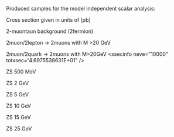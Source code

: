 Produced samples for the model independent scalar analysis:

Cross section given in units of [pb]

2-muontaun background (2fermion)
<xsecinfo neve="1000000" totxsec="3.0130493813E+03" />

2muon/2lepton  -> 2muons with M >20 GeV
<xsecinfo neve="10000" totxsec="1.4502498602E+01" />

2muon/2quark -> 2muons with M>20GeV
<xsecinfo neve="10000" totxsec=“4.6975538631E+01" />

ZS 500 MeV
<xsecinfo neve="300000" totxsec="3.7375609014E+01" />

ZS 2 GeV
<xsecinfo neve="300000" totxsec="2.7509610811E+01" />

ZS 5 GeV
<xsecinfo neve="300000" totxsec="1.7027183226E+01" />

ZS 10 GeV
<xsecinfo neve="300000" totxsec="9.4413192993E+00" />

ZS 15 GeV
<xsecinfo neve="300000" totxsec="5.7483406492E+00" />

ZS 25 GeV
<xsecinfo neve="300000" totxsec="2.2909155505E+00" />
